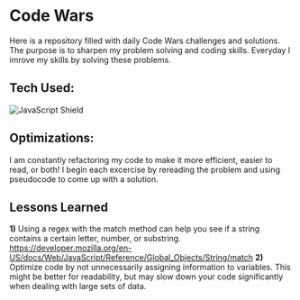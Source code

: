 # Code Wars
Here is a repository filled with daily Code Wars challenges and solutions. The purpose is to sharpen my problem solving and coding skills. Everyday I imrove my skills by solving these problems.

## Tech Used:
<img alt="JavaScript Shield" src="https://img.shields.io/badge/JavaScript-F7DF1E?style=for-the-badge&logo=javascript&logoColor=black"/>

## Optimizations:
I am constantly refactoring my code to make it more efficient, easier to read, or both! I begin each excercise by rereading the problem and using pseudocode to come up with a solution.

## Lessons Learned
**1)** Using a regex with the match method can help you see if a string contains a certain letter, number, or substring.
https://developer.mozilla.org/en-US/docs/Web/JavaScript/Reference/Global_Objects/String/match
**2)** Optimize code by not unnecessarily assigning information to variables. This might be better for readability, but may slow down your code significantly when dealing with large sets of data.
